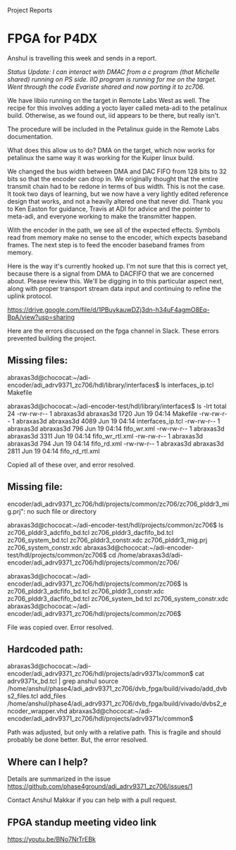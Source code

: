 Project Reports

# FPGA for P4DX

Anshul is travelling this week and sends in a report. 

_Status Update:
I can interact with DMAC from a c program (that Michelle shared) running on PS side.
IIO program is running for me on the target.
Went through the code  Evariste shared and now porting it to zc706._

We have libiio running on the target in Remote Labs West as well. The recipe for this involves adding a yocto layer called meta-adi to the petalinux build. Otherwise, as we found out, iid appears to be there, but really isn't. 

The procedure will be included in the Petalinux guide in the Remote Labs documentation. 

What does this allow us to do? DMA on the target, which now works for petalinux the same way it was working for the Kuiper linux build. 

We changed the bus width between DMA and DAC FIFO from 128 bits to 32 bits so that the encoder can drop in. We originally thought that the entire transmit chain had to be redone in terms of bus width. This is not the case. It took two days of learning, but we now have a very lightly edited reference design that works, and not a heavily altered one that never did. Thank you to Ken Easton for guidance, Travis at ADI for advice and the pointer to meta-adi, and everyone working to make the transmitter happen. 

With the encoder in the path, we see all of the expected effects. Symbols read from memory make no sense to the encoder, which expects baseband frames. The next step is to feed the encoder baseband frames from memory. 

Here is the way it's currently hooked up. I'm not sure that this is correct yet, because there is a signal from DMA to DACFIFO that we are concerned about. Please review this. We'll be digging in to this particular aspect next, along with proper transport stream data input and continuing to refine the uplink protocol. 

https://drive.google.com/file/d/1PBuykauwDZj3dn-h34uF4agmO8Eq-BpA/view?usp=sharing

Here are the errors discussed on the fpga channel in Slack. These errors prevented building the project. 

## Missing files:

abraxas3d@chococat:~/adi-encoder/adi_adrv9371_zc706/hdl/library/interfaces$ ls
interfaces_ip.tcl  Makefile

abraxas3d@chococat:~/adi-encoder-test/hdl/library/interfaces$ ls -lrt
total 24
-rw-rw-r-- 1 abraxas3d abraxas3d 1720 Jun 19 04:14 Makefile
-rw-rw-r-- 1 abraxas3d abraxas3d 4089 Jun 19 04:14 interfaces_ip.tcl
-rw-rw-r-- 1 abraxas3d abraxas3d  796 Jun 19 04:14 fifo_wr.xml
-rw-rw-r-- 1 abraxas3d abraxas3d 3311 Jun 19 04:14 fifo_wr_rtl.xml
-rw-rw-r-- 1 abraxas3d abraxas3d  794 Jun 19 04:14 fifo_rd.xml
-rw-rw-r-- 1 abraxas3d abraxas3d 2811 Jun 19 04:14 fifo_rd_rtl.xml

Copied all of these over, and error resolved.

## Missing file:

encoder/adi_adrv9371_zc706/hdl/projects/common/zc706/zc706_plddr3_mig.prj": no such file or directory

abraxas3d@chococat:\~/adi-encoder-test/hdl/projects/common/zc706$ ls
zc706_plddr3_adcfifo_bd.tcl  zc706_plddr3_dacfifo_bd.tcl  zc706_system_bd.tcl
zc706_plddr3_constr.xdc      zc706_plddr3_mig.prj         zc706_system_constr.xdc
abraxas3d@chococat:~/adi-encoder-test/hdl/projects/common/zc706$ cd /home/abraxas3d/adi-encoder/adi_adrv9371_zc706/hdl/projects/common/zc706/

abraxas3d@chococat:\~/adi-encoder/adi_adrv9371_zc706/hdl/projects/common/zc706$ ls
zc706_plddr3_adcfifo_bd.tcl  zc706_plddr3_constr.xdc  zc706_plddr3_dacfifo_bd.tcl  zc706_system_bd.tcl  zc706_system_constr.xdc
abraxas3d@chococat:~/adi-encoder/adi_adrv9371_zc706/hdl/projects/common/zc706$ 

File was copied over. Error resolved.

## Hardcoded path:

abraxas3d@chococat:\~/adi-encoder/adi_adrv9371_zc706/hdl/projects/adrv9371x/common$ cat adrv9371x_bd.tcl | grep anshul
source /home/anshul/phase4/adi_adrv9371_zc706/dvb_fpga/build/vivado/add_dvbs2_files.tcl
add_files /home/anshul/phase4/adi_adrv9371_zc706/dvb_fpga/build/vivado/dvbs2_encoder_wrapper.vhd
abraxas3d@chococat:~/adi-encoder/adi_adrv9371_zc706/hdl/projects/adrv9371x/common$ 

Path was adjusted, but only with a relative path. This is fragile and should probably be done better. But, the error resolved. 

## Where can I help? 

Details are summarized in the issue https://github.com/phase4ground/adi_adrv9371_zc706/issues/1

Contact Anshul Makkar if you can help with a pull request. 

## FPGA standup meeting video link

https://youtu.be/BNo7NrTrEBk



